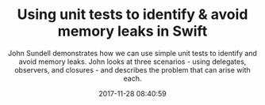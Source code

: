 ---
title: "Using unit tests to identify & avoid memory leaks in Swift"
subtitle: "John Sundell demonstrates how we can use simple unit tests to identify and avoid memory leaks. John looks at three scenarios - using delegates, observers, and closures - and describes the problem that can arise with each."
tags: ["memory","tests","leak"]
link: "https://www.swiftbysundell.com/posts/using-unit-tests-to-identify-avoid-memory-leaks-in-swift?utm_campaign=This%2BWeek%2Bin%2BSwift&utm_medium=email&utm_source=This_Week_in_Swift_150"
date: "2017-11-28 08:40:59"
---